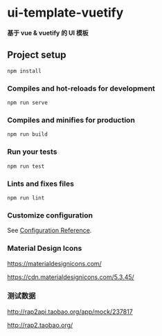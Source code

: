 # ui-template-vuetify

**基于 vue & vuetify 的 UI 模板**

## Project setup

```
npm install
```

### Compiles and hot-reloads for development

```
npm run serve
```

### Compiles and minifies for production

```
npm run build
```

### Run your tests

```
npm run test
```

### Lints and fixes files

```
npm run lint
```

### Customize configuration

See [Configuration Reference](https://cli.vuejs.org/config/).

### Material Design Icons

https://materialdesignicons.com/

https://cdn.materialdesignicons.com/5.3.45/

### 测试数据

http://rap2api.taobao.org/app/mock/237817

http://rap2.taobao.org/
